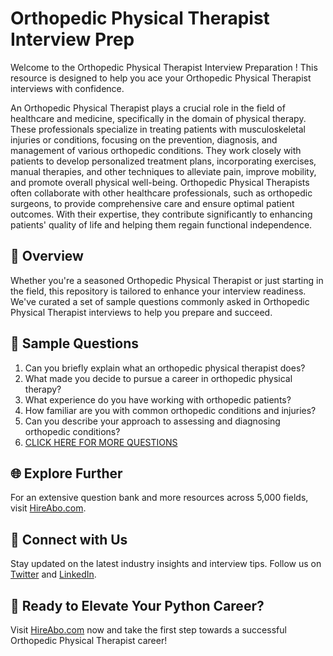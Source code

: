 # Orthopedic Physical Therapist Interview Prep

Welcome to the Orthopedic Physical Therapist Interview Preparation ! This resource is designed to help you ace your Orthopedic Physical Therapist interviews with confidence.

An Orthopedic Physical Therapist plays a crucial role in the field of healthcare and medicine, specifically in the domain of physical therapy. These professionals specialize in treating patients with musculoskeletal injuries or conditions, focusing on the prevention, diagnosis, and management of various orthopedic conditions. They work closely with patients to develop personalized treatment plans, incorporating exercises, manual therapies, and other techniques to alleviate pain, improve mobility, and promote overall physical well-being. Orthopedic Physical Therapists often collaborate with other healthcare professionals, such as orthopedic surgeons, to provide comprehensive care and ensure optimal patient outcomes. With their expertise, they contribute significantly to enhancing patients' quality of life and helping them regain functional independence.

## 🚀 Overview

Whether you're a seasoned Orthopedic Physical Therapist or just starting in the field, this repository is tailored to enhance your interview readiness. We've curated a set of sample questions commonly asked in Orthopedic Physical Therapist interviews to help you prepare and succeed.

## 📝 Sample Questions

1. Can you briefly explain what an orthopedic physical therapist does?
2. What made you decide to pursue a career in orthopedic physical therapy?
3. What experience do you have working with orthopedic patients?
4. How familiar are you with common orthopedic conditions and injuries?
5. Can you describe your approach to assessing and diagnosing orthopedic conditions?
6. [CLICK HERE FOR MORE QUESTIONS](https://hireabo.com/job/2_2_4/Orthopedic%20Physical%20Therapist)

## 🌐 Explore Further

For an extensive question bank and more resources across 5,000 fields, visit [HireAbo.com](https://www.hireabo.com).

## 📱 Connect with Us

Stay updated on the latest industry insights and interview tips. Follow us on [Twitter](https://twitter.com/hireabo) and [LinkedIn](https://www.linkedin.com/in/hire-abo-3609972a8/).

## 🚀 Ready to Elevate Your Python Career?

Visit [HireAbo.com](https://www.hireabo.com) now and take the first step towards a successful Orthopedic Physical Therapist career!